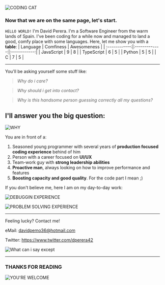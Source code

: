 ![CODING CAT](https://media.giphy.com/media/JIX9t2j0ZTN9S/giphy.gif)

### Now that we are on the same page, let's start.

`HELLO WORLD!` I'm David Perera. I'm a Software Engineer from the warm lands of Spain. I've been coding for a while now and managed to land a good, comfy place with some languages. Here, let me show you with a **table**:
| Language      | Comfiness     | Awesomeness  |
| :------------:|:-------------:|:------------:|
| JavaScript    |        9      |       8      |
| TypeScript    |        6      |       5      |
| Python        |        5      |       5      |
| C             |        7      |       5      |

---

You'll be asking yourself some stuff like:

> _Why do i care?_

> _Why should i get into contact?_

> _Why is this handsome person guessing correctly all my questions?_

## I'll answer you the big question:
![WHY](https://media.giphy.com/media/GfoDjZTiHuIU/giphy.gif)

You are in front of a:
1. Seasoned young programmer with several years of **production focused coding experience** behind of him
2. Person with a career focused on **UI/UX**
3. Team-work guy with **strong leadership abilities**
4. **Proactive man**, always looking on how to improve performance and features
5. **Boosting capacity and good quality**. For the code part I mean ;)

If you don't believe me, here I am on my day-to-day work:

![DEBUGGIN EXPERIENCE](https://media.giphy.com/media/l3fZMMONXeOKRPGog/giphy.gif)

![PROBLEM SOLVING EXPERIENCE](https://media.giphy.com/media/4mk7fX5uf2q76/giphy.gif)

---

Feeling lucky? Contact me!

eMail: davidpemo36@hotmail.com

Twitter: https://www.twitter.com/dperera42

![What can i say except](https://media.giphy.com/media/AQRapWCgC7dThyVEYb/giphy.gif)

---

### THANKS FOR READING
![YOU'RE WELCOME](https://media.giphy.com/media/3o6ozBNYRO2QXGRLnq/giphy.gif)
